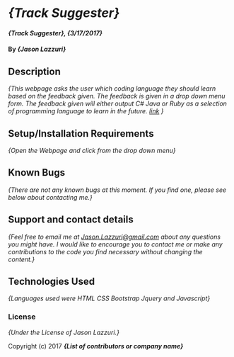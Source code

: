 # _{Track Suggester}_

#### _{Track Suggester}, {3/17/2017}_

#### By _**{Jason Lazzuri}**_

## Description

_{This webpage asks the user which coding language they should learn based on the feedback given. The feedback is given in a drop down menu form. The feedback given will either output C# Java or Ruby as a selection of programming language to learn in the future. [link](https://github.com/JasonLazzuri/trackSuggester) }_

## Setup/Installation Requirements

_{Open the Webpage and click from the drop down menu}_

## Known Bugs

_{There are not any known bugs at this moment. If you find one, please see below about contacting me.}_

## Support and contact details

_{Feel free to email me at Jason.Lazzuri@gmail.com about any questions you might have. I would like to encourage you to contact me or make any contributions to the code you find necessary without changing the content.}_

## Technologies Used

_{Languages used were HTML CSS Bootstrap Jquery and Javascript}_

### License

*{Under the License of Jason Lazzuri.}*

Copyright (c) 2017 **_{List of contributors or company name}_**
